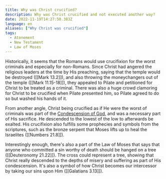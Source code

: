 ```yaml
---
title: Why was Christ crucified?
description: Why was Christ crucified and not executed another way?
date: 2022-11-19T14:27:50.383Z
language: en
aliases: ["Why Christ was crucified"]
tags:
  - Atonement
  - New Testament
  - Law of Moses
---
```


Historically, it seems that the Romans would use crucifixion for the worst criminals and especially for non-Romans. Since Christ had angered the religious leaders at the time by His preaching, saying that the temple would be destroyed ([[Mark 13.2]]), and also throwing the moneychangers out of the temple ([[Mark 11.15-18]]), they appealed to Pilate and petitioned for Christ to be treated as a criminal. There was also a huge crowd clamoring for Christ to be crucified when Pilate presented him, so Pilate agreed to do so but washed his hands of it.

From another angle, Christ being crucified as if He were the worst of criminals was part of the [Condescension of God](https://www.churchofjesuschrist.org/study/ensign/2001/12/the-condescension-of-god), and was a necessary part of His sacrifice. He descended to the lowest of the low to afterwards be exalted. His crucifixion also fulfills some prophecies and symbols from the scriptures, such as the bronze serpent that Moses lifts up to heal the Israelites ([[Numbers 21.8]]).

Interestingly enough, there's also a part of the Law of Moses that says that anyone who committed a sin worthy of death should be hanged on a tree ([[Deuteronomy 21.22]]). The cross could represent a tree, showing that Christ really descended to the depths of misery and suffering as part of His condescension. It's also a symbol of how Christ becomes our intercessor by taking our sins upon Him ([[Galatians 3.13]]).
